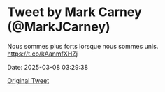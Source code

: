 # Tweet by Mark Carney (@MarkJCarney)

Nous sommes plus forts lorsque nous sommes unis. https://t.co/kAanmfXHZj

Date: 2025-03-08 03:29:38

[Original Tweet](https://x.com/MarkJCarney/status/1898214501717000223)
